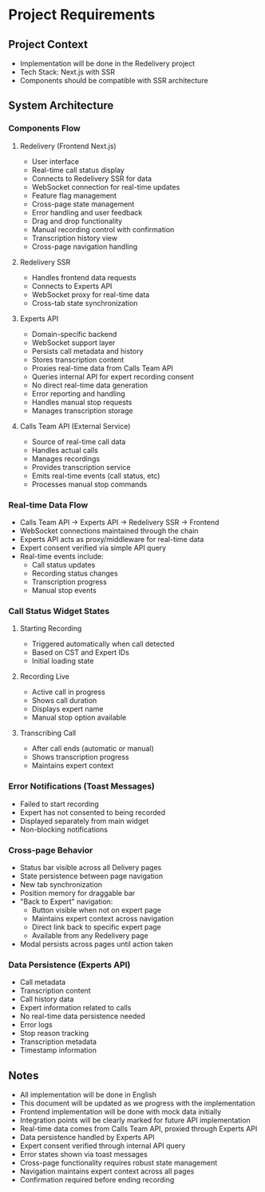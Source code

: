 # Project Requirements

## Project Context

- Implementation will be done in the Redelivery project
- Tech Stack: Next.js with SSR
- Components should be compatible with SSR architecture

## System Architecture

### Components Flow

1. Redelivery (Frontend Next.js)

   - User interface
   - Real-time call status display
   - Connects to Redelivery SSR for data
   - WebSocket connection for real-time updates
   - Feature flag management
   - Cross-page state management
   - Error handling and user feedback
   - Drag and drop functionality
   - Manual recording control with confirmation
   - Transcription history view
   - Cross-page navigation handling

2. Redelivery SSR

   - Handles frontend data requests
   - Connects to Experts API
   - WebSocket proxy for real-time data
   - Cross-tab state synchronization

3. Experts API

   - Domain-specific backend
   - WebSocket support layer
   - Persists call metadata and history
   - Stores transcription content
   - Proxies real-time data from Calls Team API
   - Queries internal API for expert recording consent
   - No direct real-time data generation
   - Error reporting and handling
   - Handles manual stop requests
   - Manages transcription storage

4. Calls Team API (External Service)
   - Source of real-time call data
   - Handles actual calls
   - Manages recordings
   - Provides transcription service
   - Emits real-time events (call status, etc)
   - Processes manual stop commands

### Real-time Data Flow

- Calls Team API → Experts API → Redelivery SSR → Frontend
- WebSocket connections maintained through the chain
- Experts API acts as proxy/middleware for real-time data
- Expert consent verified via simple API query
- Real-time events include:
  - Call status updates
  - Recording status changes
  - Transcription progress
  - Manual stop events

### Call Status Widget States

1. Starting Recording

   - Triggered automatically when call detected
   - Based on CST and Expert IDs
   - Initial loading state

2. Recording Live

   - Active call in progress
   - Shows call duration
   - Displays expert name
   - Manual stop option available

3. Transcribing Call
   - After call ends (automatic or manual)
   - Shows transcription progress
   - Maintains expert context

### Error Notifications (Toast Messages)

- Failed to start recording
- Expert has not consented to being recorded
- Displayed separately from main widget
- Non-blocking notifications

### Cross-page Behavior

- Status bar visible across all Delivery pages
- State persistence between page navigation
- New tab synchronization
- Position memory for draggable bar
- "Back to Expert" navigation:
  - Button visible when not on expert page
  - Maintains expert context across navigation
  - Direct link back to specific expert page
  - Available from any Redelivery page
- Modal persists across pages until action taken

### Data Persistence (Experts API)

- Call metadata
- Transcription content
- Call history data
- Expert information related to calls
- No real-time data persistence needed
- Error logs
- Stop reason tracking
- Transcription metadata
- Timestamp information

## Notes

- All implementation will be done in English
- This document will be updated as we progress with the implementation
- Frontend implementation will be done with mock data initially
- Integration points will be clearly marked for future API implementation
- Real-time data comes from Calls Team API, proxied through Experts API
- Data persistence handled by Experts API
- Expert consent verified through internal API query
- Error states shown via toast messages
- Cross-page functionality requires robust state management
- Navigation maintains expert context across all pages
- Confirmation required before ending recording
